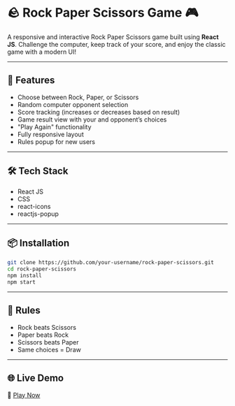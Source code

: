 # 🪨 Rock Paper Scissors Game 🎮

A responsive and interactive Rock Paper Scissors game built using **React JS**. Challenge the computer, keep track of your score, and enjoy the classic game with a modern UI!

---

## 🚀 Features
- Choose between Rock, Paper, or Scissors
- Random computer opponent selection
- Score tracking (increases or decreases based on result)
- Game result view with your and opponent’s choices
- "Play Again" functionality
- Fully responsive layout
- Rules popup for new users

---

## 🛠️ Tech Stack
- React JS
- CSS
- react-icons
- reactjs-popup

---

## 📦 Installation

```bash
git clone https://github.com/your-username/rock-paper-scissors.git
cd rock-paper-scissors
npm install
npm start
```

---

## 📌 Rules
- Rock beats Scissors  
- Paper beats Rock  
- Scissors beats Paper  
- Same choices = Draw

---

## 🌐 Live Demo
🔗 [Play Now](https://rock-paper-scissors-game-by-rakesh.vercel.app/)


